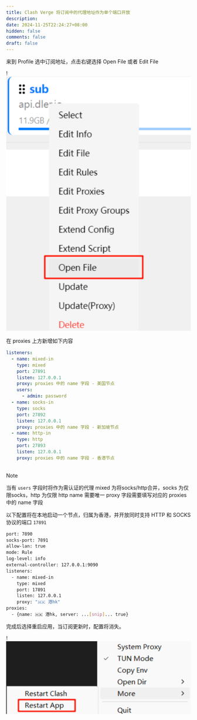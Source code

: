 ```yaml
---
title: Clash Verge 将订阅中的代理地址作为单个端口开放
description: 
date: 2024-11-25T22:24:27+08:00
hidden: false
comments: false
draft: false
---
```


来到 Profile 选中订阅地址，点击右键选择 Open File 或者 Edit File

!![Image Description](/images/Pasted%20image%2020241130213818.png)

在 proxies 上方新增如下内容
```yaml
listeners:
  - name: mixed-in
    type: mixed
    port: 27891
    listen: 127.0.0.1
    proxy: proxies 中的 name 字段 - 美国节点
    users: 
	  - admin: password 
  - name: socks-in
    type: socks
    port: 27892
    listen: 127.0.0.1
    proxy: proxies 中的 name 字段 - 新加坡节点
  - name: http-in
    type: http
    port: 27893
    listen: 127.0.0.1
    proxy: proxies 中的 name 字段 - 香港节点
    
```
>[!note] 
> 当有 `users` 字段时将作为需认证的代理
> mixed 为将socks/http合并，socks 为仅限socks，http 为仅限 http
> name 需要唯一
> proxy 字段需要填写对应的 proxies 中的 name 字段


以下配置将在本地启动一个节点，归属为香港，并开放同时支持 HTTP 和 SOCKS 协议的端口 `17891`
```bash
port: 7890
socks-port: 7891
allow-lan: true
mode: Rule
log-level: info
external-controller: 127.0.0.1:9090
listeners:
  - name: mixed-in
    type: mixed
    port: 17891
    listen: 127.0.0.1
    proxy: "🇭🇰 港hk"
proxies:
  - {name: 🇭🇰 港hk, server: ...[snip]... true}
```

完成后选择重启应用，当订阅更新时，配置将消失。

!![Image Description](/images/Pasted%20image%2020241130213828.png)

 